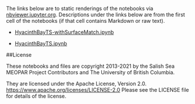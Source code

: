 The links below are to static renderings of the notebooks via
[nbviewer.jupyter.org](https://nbviewer.jupyter.org/).
Descriptions under the links below are from the first cell of the notebooks
(if that cell contains Markdown or raw text).

* [HyacinthBayTS-withSurfaceMatch.ipynb](https://nbviewer.jupyter.org/github/SalishSeaCast/analysis-elise-2/blob/master/notebooks/IzettEval/HyacinthBayTS-withSurfaceMatch.ipynb)  
    
* [HyacinthBayTS.ipynb](https://nbviewer.jupyter.org/github/SalishSeaCast/analysis-elise-2/blob/master/notebooks/IzettEval/HyacinthBayTS.ipynb)  
    

##License

These notebooks and files are copyright 2013-2021
by the Salish Sea MEOPAR Project Contributors
and The University of British Columbia.

They are licensed under the Apache License, Version 2.0.
https://www.apache.org/licenses/LICENSE-2.0
Please see the LICENSE file for details of the license.
